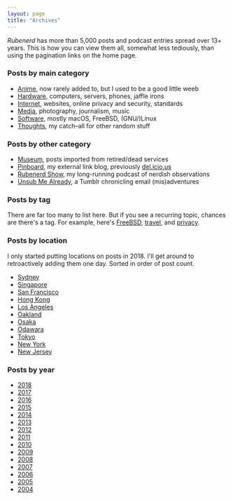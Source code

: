 ```yaml
---
layout: page
title: "Archives"
---
```

*Rubenerd* has more than 5,000 posts and podcast entries spread over 13+ years. This is how you can view them all, somewhat less tediously, than using the pagination links on the home page.


<h3 id="category">Posts by main category</h3>

* [Anime](/anime/), now rarely added to, but I used to be a good little weeb
* [Hardware](/hardware/), computers, servers, phones, jaffle irons
* [Internet](/internet/), websites, online privacy and security, standards
* [Media](/media/), photography, journalism, music
* [Software](/software/), mostly macOS, FreeBSD, (GNU/)Linux
* [Thoughts](/thoughts/), my catch–all for other random stuff


<h3 id="other-categories">Posts by other category</h3>

* [Museum](/museum/), posts imported from retired/dead services
* [Pinboard](https://pinboard.in/u:Rubenerd), my external link blog, previously [del.icio.us](https://del.icio.us/rubenerd)
* [Rubenerd Show](/show/), my long-running podcast of nerdish observations
* [Unsub Me Already](http://unsub.rubenerd.com/), a Tumblr chronicling email (mis)adventures


<h3 id="location">Posts by tag</h3>

There are far too many to list here. But if you see a recurring topic, chances are there's a tag. For example, here's [FreeBSD], [travel], and [privacy].

[FreeBSD]: https://rubenerd.com/tag/freebsd/
[travel]: https://rubenerd.com/tag/travel/
[privacy]: https://rubenerd.com/tag/privacy/


<h3 id="location">Posts by location</h3>

I only started putting locations on posts in 2018. I'll get around to retroactively adding them one day. Sorted in order of post count.

* [Sydney](/location/sydney/)
* [Singapore](/location/singapore/)
* [San Francisco](/location/san-francisco/)
* [Hong Kong](/location/hong-kong/)
* [Los Angeles](/location/los-angeles/)
* [Oakland](/location/oakland/)
* [Osaka](/location/osaka/)
* [Odawara](/location/odawara/)
* [Tokyo](/location/tokyo/)
* [New York](/location/new-york/)
* [New Jersey](/location/new-jersey/)

<h3 id="year">Posts by year</h3>

* [2018](/year/2018/)
* [2017](/year/2017/)
* [2016](/year/2016/)
* [2015](/year/2015/)
* [2014](/year/2014/)
* [2013](/year/2013/)
* [2012](/year/2012/)
* [2011](/year/2011/)
* [2010](/year/2010/)
* [2009](/year/2009/)
* [2008](/year/2008/)
* [2007](/year/2007/)
* [2006](/year/2006/)
* [2005](/year/2005/)
* [2004](/year/2004/)

